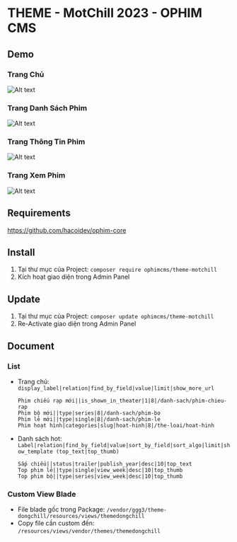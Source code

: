 # THEME - MotChill 2023 - OPHIM CMS

## Demo
### Trang Chủ
![Alt text](https://i.ibb.co/KKmxz2s/MOTCHILL-INDEX.png "Home Page")

### Trang Danh Sách Phim
![Alt text](https://i.ibb.co/Wg5Pc20/MOTCHILL-CATALOG.png "Catalog Page")

### Trang Thông Tin Phim
![Alt text](https://i.ibb.co/557G7Kc/MOTCHILL-SINGLE.png "Single Page")

### Trang Xem Phim
![Alt text](https://i.ibb.co/S6By19h/MOTCHILL-EPISODE.png "Episode Page")

## Requirements
https://github.com/hacoidev/ophim-core

## Install
1. Tại thư mục của Project: `composer require ophimcms/theme-motchill`
2. Kích hoạt giao diện trong Admin Panel

## Update
1. Tại thư mục của Project: `composer update ophimcms/theme-motchill`
2. Re-Activate giao diện trong Admin Panel

## Document
### List
- Trang chủ: `display_label|relation|find_by_field|value|limit|show_more_url`
    ```
    Phim chiếu rạp mới||is_shown_in_theater|1|8|/danh-sach/phim-chieu-rap
    Phim bộ mới||type|series|8|/danh-sach/phim-bo
    Phim lẻ mới||type|single|8|/danh-sach/phim-le
    Phim hoạt hình|categories|slug|hoat-hinh|8|/the-loai/hoat-hinh
    ```

- Danh sách hot:  `Label|relation|find_by_field|value|sort_by_field|sort_algo|limit|show_template (top_text|top_thumb)`
    ```
    Sắp chiếu||status|trailer|publish_year|desc|10|top_text
    Top phim lẻ||type|single|view_week|desc|10|top_thumb
    Top phim bộ||type|series|view_week|desc|10|top_thumb
    ```

### Custom View Blade
- File blade gốc trong Package: `/vendor/ggg3/theme-dongchill/resources/views/themedongchill`
- Copy file cần custom đến: `/resources/views/vendor/themes/themedongchill`
